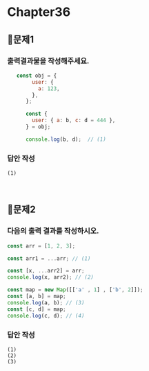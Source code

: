 # Chapter36
## 📌문제1
### 출력결과물을 작성해주세요.
```js
   const obj = {
        user: {
          a: 123,
        },
      };

      const {
        user: { a: b, c: d = 444 },
      } = obj;

      console.log(b, d);  // (1)
```
### 답안 작성
```
(1)
```

<br>

## 📌문제2
### 다음의 출력 결과를 작성하시오.

```js
const arr = [1, 2, 3];

const arr1 = ...arr; // (1)

const [x, ...arr2] = arr; 
console.log(x, arr2); // (2)

const map = new Map([['a' , 1] , ['b', 2]]);
const [a, b] = map;
console.log(a, b); // (3)
const [c, d] = map;
console.log(c, d); // (4)

```

### 답안 작성
```
(1)
(2)
(3)
```

<br>
